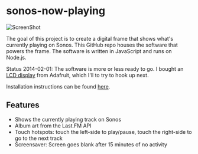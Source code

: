 sonos-now-playing
========================

![ScreenShot](https://raw.github.com/monsur/sonos-now-playing-nodejs/master/screenshot.png)

The goal of this project is to create a digital frame that
shows what's currently playing on Sonos. This GitHub repo
houses the software that powers the frame. The software is
written in JavaScript and runs on Node.js.

Status 2014-02-01: The software is more or less ready to go.
I bought an [LCD display](https://www.adafruit.com/products/2109) from Adafruit,
which I'll to try to hook up next.

Installation instructions can be found [here](https://github.com/monsur/sonos-now-playing/wiki/Software-Installation).

## Features
  * Shows the currently playing track on Sonos
  * Album art from the Last.FM API
  * Touch hotspots: touch the left-side to play/pause, touch the right-side to go to the next track
  * Screensaver: Screen goes blank after 15 minutes of no activity
